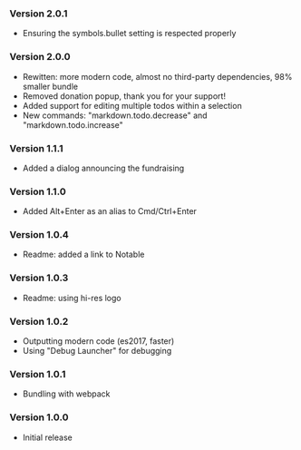 ### Version 2.0.1
- Ensuring the symbols.bullet setting is respected properly

### Version 2.0.0
- Rewitten: more modern code, almost no third-party dependencies, 98% smaller bundle
- Removed donation popup, thank you for your support!
- Added support for editing multiple todos within a selection
- New commands: "markdown.todo.decrease" and "markdown.todo.increase"

### Version 1.1.1
- Added a dialog announcing the fundraising

### Version 1.1.0
- Added Alt+Enter as an alias to Cmd/Ctrl+Enter

### Version 1.0.4
- Readme: added a link to Notable

### Version 1.0.3
- Readme: using hi-res logo

### Version 1.0.2
- Outputting modern code (es2017, faster)
- Using "Debug Launcher" for debugging

### Version 1.0.1
- Bundling with webpack

### Version 1.0.0
- Initial release
